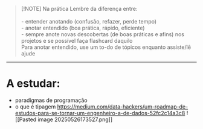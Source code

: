 > [!NOTE] Na prática
Lembre da diferença entre:<br> <br>- entender anotando (confusão, refazer, perde tempo)<br>- anotar entendido (boa prática, rápido, eficiente)<br>- sempre anote novas descobertas (de boas práticas e afins) nos projetos e se possível faça flashcard daquilo<br>
Para anotar entendido, use um to-do de tópicos enquanto assiste/lê ajude

---
# A estudar:

- paradigmas de programação
- o que é tipagem
https://medium.com/data-hackers/um-roadmap-de-estudos-para-se-tornar-um-engenheiro-a-de-dados-52fc2c14a3c8
![[Pasted image 20250526173527.png]]